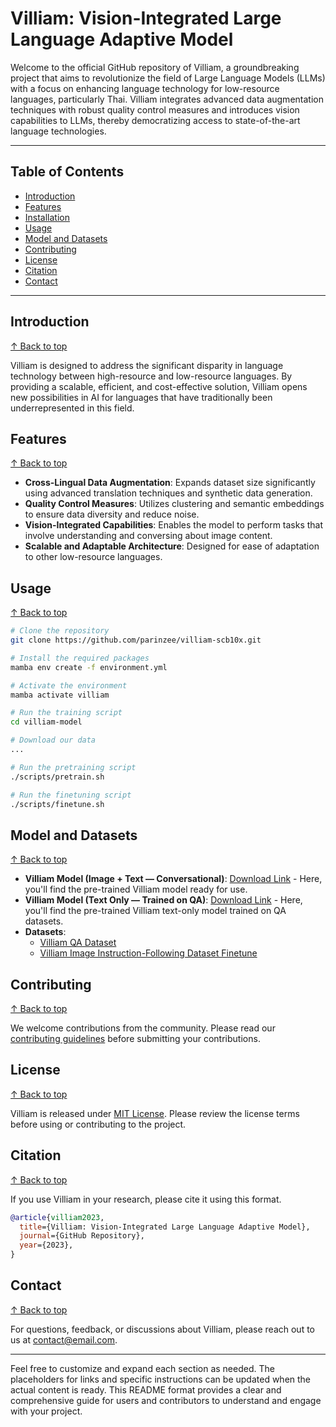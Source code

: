 # Villiam: Vision-Integrated Large Language Adaptive Model

Welcome to the official GitHub repository of Villiam, a groundbreaking project that aims to revolutionize the field of Large Language Models (LLMs) with a focus on enhancing language technology for low-resource languages, particularly Thai. Villiam integrates advanced data augmentation techniques with robust quality control measures and introduces vision capabilities to LLMs, thereby democratizing access to state-of-the-art language technologies.

---

## Table of Contents
- [Introduction](#introduction)
- [Features](#features)
- [Installation](#installation)
- [Usage](#usage)
- [Model and Datasets](#model-and-datasets)
- [Contributing](#contributing)
- [License](#license)
- [Citation](#citation)
- [Contact](#contact)

---

## Introduction
[↑ Back to top](#table-of-contents)

Villiam is designed to address the significant disparity in language technology between high-resource and low-resource languages. By providing a scalable, efficient, and cost-effective solution, Villiam opens new possibilities in AI for languages that have traditionally been underrepresented in this field.

## Features
[↑ Back to top](#table-of-contents)

- **Cross-Lingual Data Augmentation**: Expands dataset size significantly using advanced translation techniques and synthetic data generation.
- **Quality Control Measures**: Utilizes clustering and semantic embeddings to ensure data diversity and reduce noise.
- **Vision-Integrated Capabilities**: Enables the model to perform tasks that involve understanding and conversing about image content.
- **Scalable and Adaptable Architecture**: Designed for ease of adaptation to other low-resource languages.

## Usage
[↑ Back to top](#table-of-contents)

```bash
# Clone the repository
git clone https://github.com/parinzee/villiam-scb10x.git

# Install the required packages
mamba env create -f environment.yml

# Activate the environment
mamba activate villiam

# Run the training script
cd villiam-model

# Download our data
...

# Run the pretraining script
./scripts/pretrain.sh

# Run the finetuning script
./scripts/finetune.sh
```

## Model and Datasets
[↑ Back to top](#table-of-contents)

- **Villiam Model (Image + Text —  Conversational)**: [Download Link](#) - Here, you'll find the pre-trained Villiam model ready for use.
- **Villiam Model (Text Only —  Trained on QA)**: [Download Link](https://huggingface.co/parinzee/villiam-qa-100-beta-7b) - Here, you'll find the pre-trained Villiam text-only model trained on QA datasets.
- **Datasets**:
    - [Villiam QA Dataset](https://huggingface.co/datasets/parinzee/claq-qa-thai-dataset)
    - [Villiam Image Instruction-Following Dataset Finetune](https://huggingface.co/datasets/senmeetechin/LLaVA-TH)

## Contributing
[↑ Back to top](#table-of-contents)

We welcome contributions from the community. Please read our [contributing guidelines](CONTRIBUTING.md) before submitting your contributions.

## License
[↑ Back to top](#table-of-contents)

Villiam is released under [MIT License](LICENSE). Please review the license terms before using or contributing to the project.

## Citation
[↑ Back to top](#table-of-contents)

If you use Villiam in your research, please cite it using this format.

```bibtex
@article{villiam2023,
  title={Villiam: Vision-Integrated Large Language Adaptive Model},
  journal={GitHub Repository},
  year={2023},
}
```

## Contact
[↑ Back to top](#table-of-contents)

For questions, feedback, or discussions about Villiam, please reach out to us at [contact@email.com](mailto:contact@email.com).

---

Feel free to customize and expand each section as needed. The placeholders for links and specific instructions can be updated when the actual content is ready. This README format provides a clear and comprehensive guide for users and contributors to understand and engage with your project.